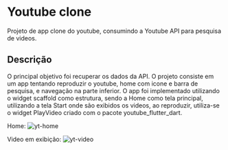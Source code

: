 # Youtube clone

Projeto de app clone do youtube, consumindo a Youtube API para pesquisa de videos.

## Descrição
O principal objetivo foi recuperar os dados da API. O projeto consiste em um app tentando reproduzir o youtube, home com icone e barra de pesquisa, e navegação na parte inferior.
O app foi implementado utilizando o widget scaffold como estrutura, sendo a Home como tela principal, utilizando a tela Start onde são exibidos os videos, ao reproduzir, utiliza-se o widget PlayVideo criado com o pacote youtube_flutter_dart.   

Home:
![yt-home](https://github.com/v-andrade-dev/flutter-estudos/assets/99416788/5170fbf3-61aa-4efd-9c54-785255cf7be1)

Video em exibição:
![yt-video](https://github.com/v-andrade-dev/flutter-estudos/assets/99416788/8906d8fe-7f10-450c-b58f-c0055933d5df)
